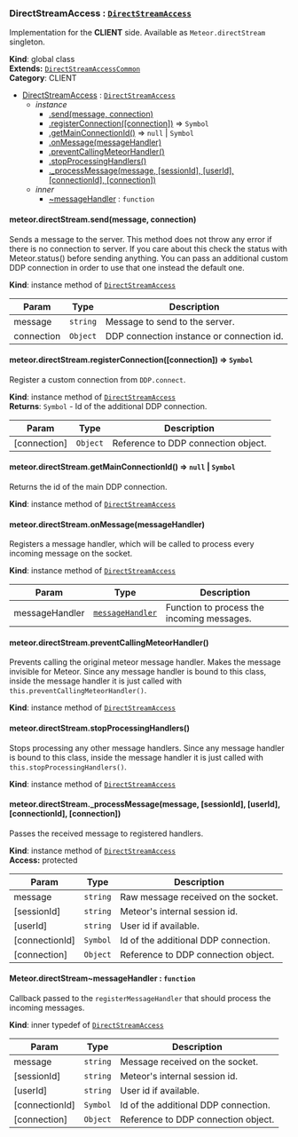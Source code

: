 <a name="DirectStreamAccess"></a>

### DirectStreamAccess : <code>[DirectStreamAccess](#DirectStreamAccess)</code>
Implementation for the **CLIENT** side. Available as `Meteor.directStream` singleton.

**Kind**: global class  
**Extends:** <code>[DirectStreamAccessCommon](#DirectStreamAccessCommon)</code>  
**Category**: CLIENT  

* [DirectStreamAccess](#DirectStreamAccess) : <code>[DirectStreamAccess](#DirectStreamAccess)</code>
    * _instance_
        * [.send(message, connection)](#DirectStreamAccess+send)
        * [.registerConnection([connection])](#DirectStreamAccess+registerConnection) ⇒ <code>Symbol</code>
        * [.getMainConnectionId()](#DirectStreamAccess+getMainConnectionId) ⇒ <code>null</code> &#124; <code>Symbol</code>
        * [.onMessage(messageHandler)](#DirectStreamAccessCommon+onMessage)
        * [.preventCallingMeteorHandler()](#DirectStreamAccessCommon+preventCallingMeteorHandler)
        * [.stopProcessingHandlers()](#DirectStreamAccessCommon+stopProcessingHandlers)
        * [._processMessage(message, [sessionId], [userId], [connectionId], [connection])](#DirectStreamAccessCommon+_processMessage)
    * _inner_
        * [~messageHandler](#DirectStreamAccess..messageHandler) : <code>function</code>

<a name="DirectStreamAccess+send"></a>

#### meteor.directStream.send(message, connection)
Sends a message to the server.
This method does not throw any error if there is no connection to server. If you care about
this check the status with Meteor.status() before sending anything.
You can pass an additional custom DDP connection in order to use that one instead the default
one.

**Kind**: instance method of <code>[DirectStreamAccess](#DirectStreamAccess)</code>  

| Param | Type | Description |
| --- | --- | --- |
| message | <code>string</code> | Message to send to the server. |
| connection | <code>Object</code> | DDP connection instance or connection id. |

<a name="DirectStreamAccess+registerConnection"></a>

#### meteor.directStream.registerConnection([connection]) ⇒ <code>Symbol</code>
Register a custom connection from `DDP.connect`.

**Kind**: instance method of <code>[DirectStreamAccess](#DirectStreamAccess)</code>  
**Returns**: <code>Symbol</code> - Id of the additional DDP connection.  

| Param | Type | Description |
| --- | --- | --- |
| [connection] | <code>Object</code> | Reference to DDP connection object. |

<a name="DirectStreamAccess+getMainConnectionId"></a>

#### meteor.directStream.getMainConnectionId() ⇒ <code>null</code> &#124; <code>Symbol</code>
Returns the id of the main DDP connection.

**Kind**: instance method of <code>[DirectStreamAccess](#DirectStreamAccess)</code>  
<a name="DirectStreamAccessCommon+onMessage"></a>

#### meteor.directStream.onMessage(messageHandler)
Registers a message handler, which will be called to process every incoming message
on the socket.

**Kind**: instance method of <code>[DirectStreamAccess](#DirectStreamAccess)</code>  

| Param | Type | Description |
| --- | --- | --- |
| messageHandler | <code>[messageHandler](#DirectStreamAccess..messageHandler)</code> | Function to process the      incoming messages. |

<a name="DirectStreamAccessCommon+preventCallingMeteorHandler"></a>

#### meteor.directStream.preventCallingMeteorHandler()
Prevents calling the original meteor message handler. Makes the message invisible for Meteor.
Since any message handler is bound to this class, inside the message handler it is just
called with `this.preventCallingMeteorHandler()`.

**Kind**: instance method of <code>[DirectStreamAccess](#DirectStreamAccess)</code>  
<a name="DirectStreamAccessCommon+stopProcessingHandlers"></a>

#### meteor.directStream.stopProcessingHandlers()
Stops processing any other message handlers.
Since any message handler is bound to this class, inside the message handler it is just
called with `this.stopProcessingHandlers()`.

**Kind**: instance method of <code>[DirectStreamAccess](#DirectStreamAccess)</code>  
<a name="DirectStreamAccessCommon+_processMessage"></a>

#### meteor.directStream._processMessage(message, [sessionId], [userId], [connectionId], [connection])
Passes the received message to registered handlers.

**Kind**: instance method of <code>[DirectStreamAccess](#DirectStreamAccess)</code>  
**Access:** protected  

| Param | Type | Description |
| --- | --- | --- |
| message | <code>string</code> | Raw message received on the socket. |
| [sessionId] | <code>string</code> | Meteor's internal session id. |
| [userId] | <code>string</code> | User id if available. |
| [connectionId] | <code>Symbol</code> | Id of the additional DDP connection. |
| [connection] | <code>Object</code> | Reference to DDP connection object. |

<a name="DirectStreamAccess..messageHandler"></a>

#### Meteor.directStream~messageHandler : <code>function</code>
Callback passed to the `registerMessageHandler` that should process the incoming messages.

**Kind**: inner typedef of <code>[DirectStreamAccess](#DirectStreamAccess)</code>  

| Param | Type | Description |
| --- | --- | --- |
| message | <code>string</code> | Message received on the socket. |
| [sessionId] | <code>string</code> | Meteor's internal session id. |
| [userId] | <code>string</code> | User id if available. |
| [connectionId] | <code>Symbol</code> | Id of the additional DDP connection. |
| [connection] | <code>Object</code> | Reference to DDP connection object. |

